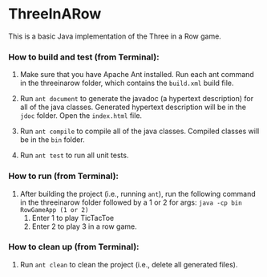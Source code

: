 # ThreeInARow
This is a basic Java implementation of the Three in a Row game.

### How to build and test (from Terminal):

1. Make sure that you have Apache Ant installed. Run each ant command in the threeinarow folder, which contains the `build.xml` build file.

2. Run `ant document` to generate the javadoc (a hypertext description) for all of the java classes. Generated hypertext description will be in the `jdoc` folder. Open the `index.html` file.

3. Run `ant compile` to compile all of the java classes. Compiled classes will be in the `bin` folder.

4. Run `ant test` to run all unit tests.

### How to run (from Terminal):

1. After building the project (i.e., running `ant`), run the following command in the threeinarow folder followed by a 1 or 2 for args:
   `java -cp bin RowGameApp (1 or 2)`
   1. Enter 1 to play TicTacToe
   2. Enter 2 to play 3 in a row game.

### How to clean up (from Terminal):

1. Run `ant clean` to clean the project (i.e., delete all generated files).
